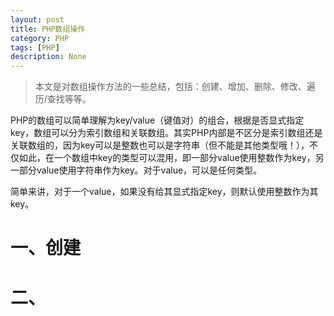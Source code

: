 ```yaml
---
layout: post
title: PHP数组操作
category: PHP
tags: [PHP]
description: None
---
```


> 本文是对数组操作方法的一些总结，包括：创建、增加、删除、修改、遍历/查找等等。

PHP的数组可以简单理解为key/value（键值对）的组合，根据是否显式指定key，数组可以分为索引数组和关联数组。其实PHP内部是不区分是索引数组还是关联数组的，因为key可以是整数也可以是字符串（但不能是其他类型哦！），不仅如此，在一个数组中key的类型可以混用，即一部分value使用整数作为key，另一部分value使用字符串作为key。对于value，可以是任何类型。

简单来讲，对于一个value，如果没有给其显式指定key，则默认使用整数作为其key。


# 一、创建



# 二、
